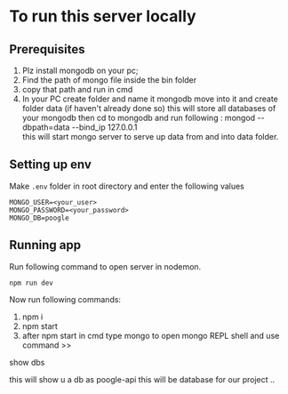 # To run this server locally

## Prerequisites

1. Plz install mongodb on your pc;
2. Find the path of mongo file inside the bin folder
3. copy that path and run in cmd
4. In your PC create folder and name it mongodb move into it and create folder data (if haven't already done so) this will store all databases of your mongodb
   then cd to mongodb and run following : mongod --dbpath=data --bind_ip 127.0.0.1  
   this will start mongo server to serve up data from and into data folder.

## Setting up env

Make `.env` folder in root directory and enter the following values

```
MONGO_USER=<your_user>
MONGO_PASSWORD=<your_password>
MONGO_DB=poogle
```

## Running app

Run following command to open server in nodemon.

```
npm run dev
```

Now run following commands:

1. npm i
2. npm start
3. after npm start in cmd type mongo
   to open mongo REPL shell
   and use command >>

show dbs

this will show u a db as poogle-api this will be database for our project ..
